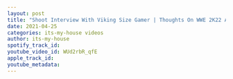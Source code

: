 ```yaml
---
layout: post
title: "Shoot Interview With Viking Size Gamer | Thoughts On WWE 2K22 And AEW Games | #29"
date: 2021-04-25
categories: its-my-house videos
author: its-my-house
spotify_track_id: 
youtube_video_id: WUd2rbR_qfE
apple_track_id: 
youtube_metadata: 
---
```

